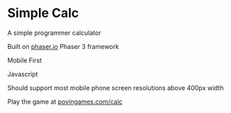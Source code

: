 # Simple Calc

A simple programmer calculator

Built on [phaser.io](https://phaser.io) Phaser 3 framework

Mobile First

Javascript

Should support most mobile phone screen resolutions above 400px width

Play the game at [povingames.com/calc](https://povingames.com/calc)

